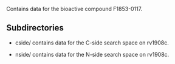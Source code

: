 Contains data for the bioactive compound F1853-0117.

## Subdirectories

- cside/ contains data for the C-side search space on rv1908c.

- nside/ contains data for the N-side search space on rv1908c.

